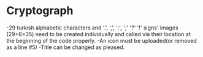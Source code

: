 # Cryptograph
-29 turkish alphabetic characters and '.', ',', ':', ';' '?' '!' signs' images (29+6=35) need to be created individually and called via their location at the beginning of the code properly.
-An icon must be uploaded(or removed as a line #5)
-Title can be changed as pleased.

